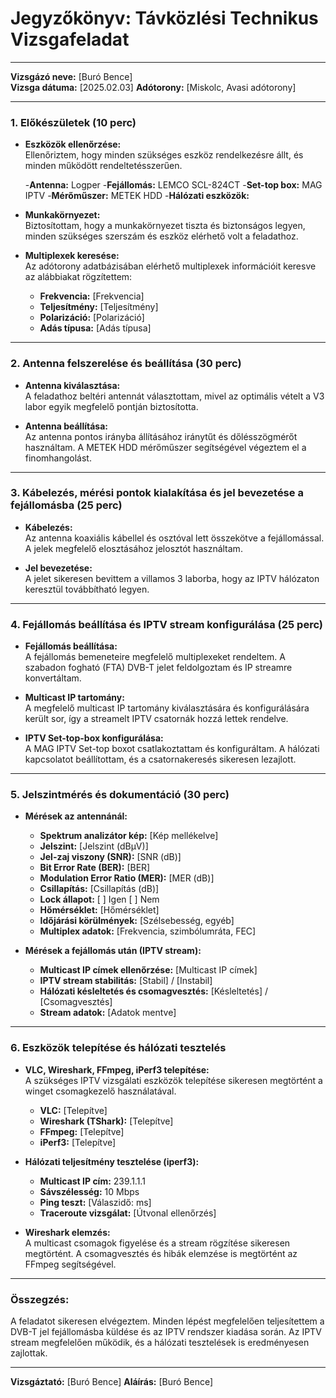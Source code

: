 # Jegyzőkönyv: Távközlési Technikus Vizsgafeladat

---

**Vizsgázó neve:** [Buró Bence]  
**Vizsga dátuma:** [2025.02.03] 
**Adótorony:** [Miskolc, Avasi adótorony]  

---

### 1. Előkészületek (10 perc)

- **Eszközök ellenőrzése:**  
  Ellenőriztem, hogy minden szükséges eszköz rendelkezésre állt, és minden működött rendeltetésszerűen.

    -**Antenna:** Logper
    -**Fejállomás:** LEMCO SCL-824CT
    -**Set-top box:** MAG IPTV
    -**Mérőműszer:** METEK HDD 
    -**Hálózati eszközök:**   


- **Munkakörnyezet:**  
  Biztosítottam, hogy a munkakörnyezet tiszta és biztonságos legyen, minden szükséges szerszám és eszköz elérhető volt a feladathoz.

- **Multiplexek keresése:**  
  Az adótorony adatbázisában elérhető multiplexek információit keresve az alábbiakat rögzítettem:  
  - **Frekvencia:** [Frekvencia]  
  - **Teljesítmény:** [Teljesítmény]  
  - **Polarizáció:** [Polarizáció]  
  - **Adás típusa:** [Adás típusa]  

---

### 2. Antenna felszerelése és beállítása (30 perc)

- **Antenna kiválasztása:**  
  A feladathoz beltéri antennát választottam, mivel az optimális vételt a V3 labor egyik megfelelő pontján biztosította.

- **Antenna beállítása:**  
  Az antenna pontos irányba állításához iránytűt és dőlésszögmérőt használtam. A METEK HDD mérőműszer segítségével végeztem el a finomhangolást.

---

### 3. Kábelezés, mérési pontok kialakítása és jel bevezetése a fejállomásba (25 perc)

- **Kábelezés:**  
  Az antenna koaxiális kábellel és osztóval lett összekötve a fejállomással. A jelek megfelelő elosztásához jelosztót használtam.

- **Jel bevezetése:**  
  A jelet sikeresen bevittem a villamos 3 laborba, hogy az IPTV hálózaton keresztül továbbítható legyen.

---

### 4. Fejállomás beállítása és IPTV stream konfigurálása (25 perc)

- **Fejállomás beállítása:**  
  A fejállomás bemeneteire megfelelő multiplexeket rendeltem. A szabadon fogható (FTA) DVB-T jelet feldolgoztam és IP streamre konvertáltam.

- **Multicast IP tartomány:**  
  A megfelelő multicast IP tartomány kiválasztására és konfigurálására került sor, így a streamelt IPTV csatornák hozzá lettek rendelve.

- **IPTV Set-top-box konfigurálása:**  
  A MAG IPTV Set-top boxot csatlakoztattam és konfiguráltam. A hálózati kapcsolatot beállítottam, és a csatornakeresés sikeresen lezajlott.

---

### 5. Jelszintmérés és dokumentáció (30 perc)

- **Mérések az antennánál:**  
  - **Spektrum analizátor kép:** [Kép mellékelve]  
  - **Jelszint:** [Jelszint (dBμV)]  
  - **Jel-zaj viszony (SNR):** [SNR (dB)]  
  - **Bit Error Rate (BER):** [BER]  
  - **Modulation Error Ratio (MER):** [MER (dB)]  
  - **Csillapítás:** [Csillapítás (dB)]  
  - **Lock állapot:** [ ] Igen [ ] Nem  
  - **Hőmérséklet:** [Hőmérséklet]  
  - **Időjárási körülmények:** [Szélsebesség, egyéb]  
  - **Multiplex adatok:** [Frekvencia, szimbólumráta, FEC]

- **Mérések a fejállomás után (IPTV stream):**  
  - **Multicast IP címek ellenőrzése:** [Multicast IP címek]  
  - **IPTV stream stabilitás:** [Stabil] / [Instabil]  
  - **Hálózati késleltetés és csomagvesztés:** [Késleltetés] / [Csomagvesztés]  
  - **Stream adatok:** [Adatok mentve]

---

### 6. Eszközök telepítése és hálózati tesztelés

- **VLC, Wireshark, FFmpeg, iPerf3 telepítése:**  
  A szükséges IPTV vizsgálati eszközök telepítése sikeresen megtörtént a winget csomagkezelő használatával.  
  - **VLC:** [Telepítve]  
  - **Wireshark (TShark):** [Telepítve]  
  - **FFmpeg:** [Telepítve]  
  - **iPerf3:** [Telepítve]  

- **Hálózati teljesítmény tesztelése (iperf3):**  
  - **Multicast IP cím:** 239.1.1.1  
  - **Sávszélesség:** 10 Mbps  
  - **Ping teszt:** [Válaszidő: ms]  
  - **Traceroute vizsgálat:** [Útvonal ellenőrzés]

- **Wireshark elemzés:**  
  A multicast csomagok figyelése és a stream rögzítése sikeresen megtörtént. A csomagvesztés és hibák elemzése is megtörtént az FFmpeg segítségével.

---

### Összegzés:

A feladatot sikeresen elvégeztem. Minden lépést megfelelően teljesítettem a DVB-T jel fejállomásba küldése és az IPTV rendszer kiadása során. Az IPTV stream megfelelően működik, és a hálózati tesztelések is eredményesen zajlottak.

---

**Vizsgáztató:** [Buró Bence]
**Aláírás:** [Buró Bence]  
